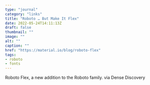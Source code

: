 ```yaml
---
type: "journal"
category: "links"
title: "Roboto … But Make It Flex"
date: 2022-05-24T14:11:13Z
draft: false
thumbnail: ""
image: ""
alt: ""
caption: ""
href: "https://material.io/blog/roboto-flex"
tags:
- roboto
- fonts
---
```


Roboto Flex, a new addition to the Roboto family. via Dense Discovery
